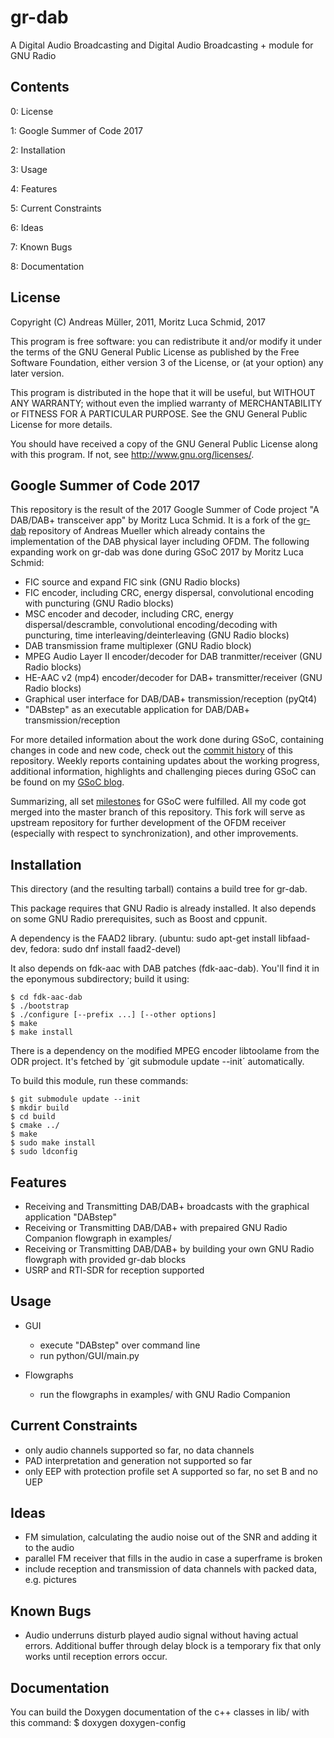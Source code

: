 gr-dab
======

A Digital Audio Broadcasting and Digital Audio Broadcasting + module for GNU Radio 

Contents
--------

0: License

1: Google Summer of Code 2017

2: Installation

3: Usage

4: Features

5: Current Constraints

6: Ideas

7: Known Bugs

8: Documentation

License
-------
Copyright (C) Andreas Müller, 2011, Moritz Luca Schmid, 2017

This program is free software: you can redistribute it and/or modify
it under the terms of the GNU General Public License as published by
the Free Software Foundation, either version 3 of the License, or
(at your option) any later version.

This program is distributed in the hope that it will be useful,
but WITHOUT ANY WARRANTY; without even the implied warranty of
MERCHANTABILITY or FITNESS FOR A PARTICULAR PURPOSE.  See the
GNU General Public License for more details.

You should have received a copy of the GNU General Public License
along with this program.  If not, see <http://www.gnu.org/licenses/>.

Google Summer of Code 2017
------------

This repository is the result of the 2017 Google Summer of Code project "A DAB/DAB+ transceiver app" by Moritz Luca Schmid. It is a fork of the [gr-dab](https://github.com/andrmuel/gr-dab) repository of Andreas Mueller which already contains the implementation of the DAB physical layer including OFDM. The following expanding work on gr-dab was done during GSoC 2017 by Moritz Luca Schmid:

* FIC source and expand FIC sink (GNU Radio blocks)
* FIC encoder, including CRC, energy dispersal, convolutional encoding with puncturing (GNU Radio blocks)
* MSC encoder and decoder, including CRC, energy dispersal/descramble, convolutional encoding/decoding with puncturing, time interleaving/deinterleaving (GNU Radio blocks)
* DAB transmission frame multiplexer (GNU Radio block)
* MPEG Audio Layer II encoder/decoder for DAB tranmitter/receiver (GNU Radio blocks)
* HE-AAC v2 (mp4) encoder/decoder for DAB+ transmitter/receiver (GNU Radio blocks)
* Graphical user interface for DAB/DAB+ transmission/reception (pyQt4)
* "DABstep" as an executable application for DAB/DAB+ transmission/reception

For more detailed information about the work done during GSoC, containing changes in code and new code, check out the [commit history](https://github.com/kit-cel/gr-dab/commits/master) of this repository. Weekly reports containing updates about the working progress, additional information, highlights and challenging pieces during GSoC can be found on my [GSoC blog](https://dabtransceiver.wordpress.com/).

Summarizing, all set
[milestones](https://dabtransceiver.wordpress.com/milestones/) for GSoC were
fulfilled. All my code got merged into the master branch of this repository.
This fork will serve as upstream repository for further development of the OFDM
receiver (especially with respect to synchronization), and other improvements.

Installation
------------

This directory (and the resulting tarball) contains a build tree for
gr-dab.

This package requires that GNU Radio is already installed.  It
also depends on some GNU Radio prerequisites, such as Boost and
cppunit.

A dependency is the FAAD2 library. (ubuntu: sudo apt-get install libfaad-dev, fedora: sudo dnf install faad2-devel)

It also depends on fdk-aac with DAB patches (fdk-aac-dab). You'll find it in
the eponymous subdirectory; build it using:

    $ cd fdk-aac-dab
    $ ./bootstrap
    $ ./configure [--prefix ...] [--other options]
    $ make
    $ make install

There is a dependency on the modified MPEG encoder libtoolame from the ODR
project. It's fetched by ´git submodule update --init´ automatically.

To build this module, run these commands:

    $ git submodule update --init
    $ mkdir build
    $ cd build
    $ cmake ../
    $ make
    $ sudo make install
    $ sudo ldconfig
 


Features
--------

* Receiving and Transmitting DAB/DAB+ broadcasts with the graphical application "DABstep"
* Receiving or Transmitting DAB/DAB+ with prepaired GNU Radio Companion flowgraph in examples/
* Receiving or Transmitting DAB/DAB+ by building your own GNU Radio flowgraph with provided gr-dab blocks
* USRP and RTl-SDR for reception supported

Usage
-------

* GUI
  * execute "DABstep" over command line
  * run python/GUI/main.py

* Flowgraphs
  * run the flowgraphs in examples/ with GNU Radio Companion

Current Constraints
---------------------

* only audio channels supported so far, no data channels
* PAD interpretation and generation not supported so far
* only EEP with protection profile set A supported so far, no set B and no UEP


Ideas
----------

* FM simulation, calculating the audio noise out of the SNR and adding it to the audio
* parallel FM receiver that fills in the audio in case a superframe is broken 
* include reception and transmission of data channels with packed data, e.g. pictures

Known Bugs
----------

* Audio underruns disturb played audio signal without having actual errors. Additional buffer through delay block is a temporary fix that only works until reception errors occur.

Documentation
--------------

You can build the Doxygen documentation of the c++ classes in lib/ with this command:
    $ doxygen doxygen-config

